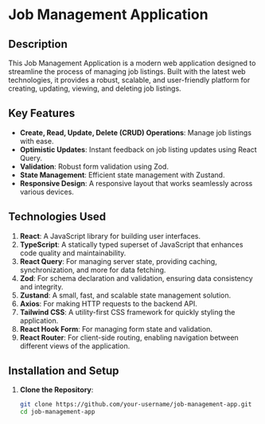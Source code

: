 # Job Management Application

## Description
This Job Management Application is a modern web application designed to streamline the process of managing job listings. Built with the latest web technologies, it provides a robust, scalable, and user-friendly platform for creating, updating, viewing, and deleting job listings.

## Key Features
- **Create, Read, Update, Delete (CRUD) Operations**: Manage job listings with ease.
- **Optimistic Updates**: Instant feedback on job listing updates using React Query.
- **Validation**: Robust form validation using Zod.
- **State Management**: Efficient state management with Zustand.
- **Responsive Design**: A responsive layout that works seamlessly across various devices.

## Technologies Used
1. **React**: A JavaScript library for building user interfaces.
2. **TypeScript**: A statically typed superset of JavaScript that enhances code quality and maintainability.
3. **React Query**: For managing server state, providing caching, synchronization, and more for data fetching.
4. **Zod**: For schema declaration and validation, ensuring data consistency and integrity.
5. **Zustand**: A small, fast, and scalable state management solution.
6. **Axios**: For making HTTP requests to the backend API.
7. **Tailwind CSS**: A utility-first CSS framework for quickly styling the application.
8. **React Hook Form**: For managing form state and validation.
9. **React Router**: For client-side routing, enabling navigation between different views of the application.

## Installation and Setup

1. **Clone the Repository**:
   ```sh
   git clone https://github.com/your-username/job-management-app.git
   cd job-management-app
